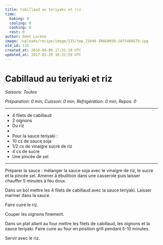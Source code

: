 ```yaml
---
title: Cabillaud au teriyaki et riz
time:
  baking: 0
  cooling: 0
  cooking: 0
  rest: 0
author: Odet Lorène
image: /uploads/recipe/image/115/tmp_21646-IMAG0038-1075488579.jpg
old_id: 115
created_at: 2016-04-09 17:31:10 UTC
updated_at: 2017-01-29 10:32:59 UTC
---
```


# Cabillaud au teriyaki et riz

_Saisons: Toutes_

_Préparation: 0 min, Cuisson: 0 min, Refrigération: 0 min, Repos: 0_

---

- 4 filets de cabillaud
- 2 oignons
- Du riz
-
- Pour la sauce teriyaki :
- 10 cs de sauce soja
- 1/2 cs de vinaigre sucré de riz
- 4 cs de sucre
- Une pincée de sel

---

Préparer la sauce : mélanger la sauce soja avec le vinaigre de riz, le sucre et la pincée sel. Amener à ébullition dans une casserole puis laisser chauffer 5 minutes à feu doux.

Dans un bol mettre les 4 filets de cabillaud avec la sauce teriyaki. Laisser mariner dans la sauce.

Faire cuire le riz.

Couper les oignons finement.

Dans un plat allant au four mettre les filets de cabillaud, les oignons et la sauce teriyaki. Faire cuire au four en position grill pendant 5-10 minutes.

Servir avec le riz.
